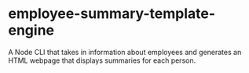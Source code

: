 # employee-summary-template-engine
A Node CLI that takes in information about employees and generates an HTML webpage that displays summaries for each person.
